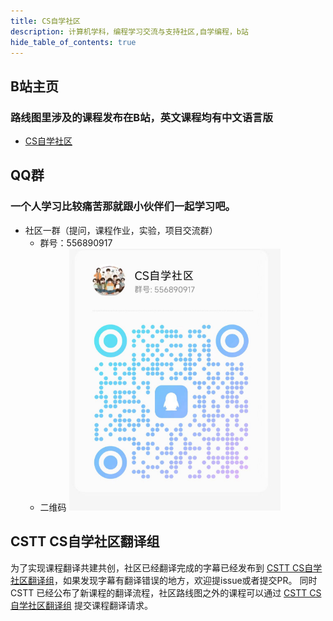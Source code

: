 ```yaml
---
title: CS自学社区
description: 计算机学科，编程学习交流与支持社区,自学编程，b站
hide_table_of_contents: true
---
```


## B站主页
### 路线图里涉及的课程发布在B站，英文课程均有中文语言版
- [CS自学社区](https://space.bilibili.com/526939229)

## QQ群
### 一个人学习比较痛苦那就跟小伙伴们一起学习吧。
- 社区一群（提问，课程作业，实验，项目交流群）
  - 群号：556890917
  - 二维码 
  ![qrcode](/img/qrcode1.png)


## CSTT CS自学社区翻译组
为了实现课程翻译共建共创，社区已经翻译完成的字幕已经发布到 [CSTT CS自学社区翻译组](https://github.com/mengsun66/CSTT)，如果发现字幕有翻译错误的地方，欢迎提issue或者提交PR。
同时CSTT 已经公布了新课程的翻译流程，社区路线图之外的课程可以通过 [CSTT CS自学社区翻译组](https://github.com/mengsun66/CSTT) 提交课程翻译请求。
